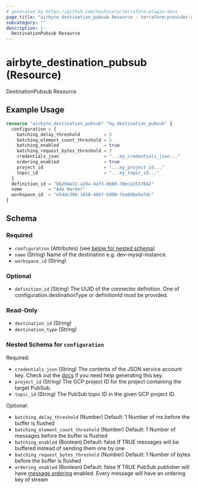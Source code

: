 ```yaml
---
# generated by https://github.com/hashicorp/terraform-plugin-docs
page_title: "airbyte_destination_pubsub Resource - terraform-provider-airbyte"
subcategory: ""
description: |-
  DestinationPubsub Resource
---
```


# airbyte_destination_pubsub (Resource)

DestinationPubsub Resource

## Example Usage

```terraform
resource "airbyte_destination_pubsub" "my_destination_pubsub" {
  configuration = {
    batching_delay_threshold         = 5
    batching_element_count_threshold = 5
    batching_enabled                 = true
    batching_request_bytes_threshold = 3
    credentials_json                 = "...my_credentials_json..."
    ordering_enabled                 = true
    project_id                       = "...my_project_id..."
    topic_id                         = "...my_topic_id..."
  }
  definition_id = "b6294a31-a29a-4af3-8680-70eca1537042"
  name          = "Ada Harber"
  workspace_id  = "e54dc306-1658-46b7-b990-fea69beba7dc"
}
```

<!-- schema generated by tfplugindocs -->
## Schema

### Required

- `configuration` (Attributes) (see [below for nested schema](#nestedatt--configuration))
- `name` (String) Name of the destination e.g. dev-mysql-instance.
- `workspace_id` (String)

### Optional

- `definition_id` (String) The UUID of the connector definition. One of configuration.destinationType or definitionId must be provided.

### Read-Only

- `destination_id` (String)
- `destination_type` (String)

<a id="nestedatt--configuration"></a>
### Nested Schema for `configuration`

Required:

- `credentials_json` (String) The contents of the JSON service account key. Check out the <a href="https://docs.airbyte.com/integrations/destinations/pubsub">docs</a> if you need help generating this key.
- `project_id` (String) The GCP project ID for the project containing the target PubSub.
- `topic_id` (String) The PubSub topic ID in the given GCP project ID.

Optional:

- `batching_delay_threshold` (Number) Default: 1
Number of ms before the buffer is flushed
- `batching_element_count_threshold` (Number) Default: 1
Number of messages before the buffer is flushed
- `batching_enabled` (Boolean) Default: false
If TRUE messages will be buffered instead of sending them one by one
- `batching_request_bytes_threshold` (Number) Default: 1
Number of bytes before the buffer is flushed
- `ordering_enabled` (Boolean) Default: false
If TRUE PubSub publisher will have <a href="https://cloud.google.com/pubsub/docs/ordering">message ordering</a> enabled. Every message will have an ordering key of stream


